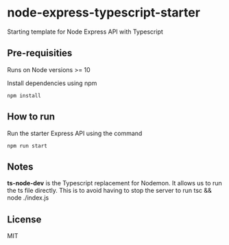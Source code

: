 # node-express-typescript-starter
Starting template for Node Express API with Typescript 

## Pre-requisities 
Runs on Node versions >= 10 

Install dependencies using npm
```
npm install
```

## How to run
Run the starter Express API using the command
```
npm run start
```

## Notes
**ts-node-dev** is the Typescript replacement for Nodemon. It allows us to run the ts file directly. This is to avoid having to stop the server to run tsc && node ./index.js

## License 
MIT
